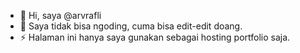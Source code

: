 - 👋 Hi, saya @arvrafli
- 👀 Saya tidak bisa ngoding, cuma bisa edit-edit doang.
- ⚡ Halaman ini hanya saya gunakan sebagai hosting portfolio saja.

<!---
arvrafli/arvrafli is a ✨ special ✨ repository because its `README.md` (this file) appears on your GitHub profile.
You can click the Preview link to take a look at your changes.
--->
